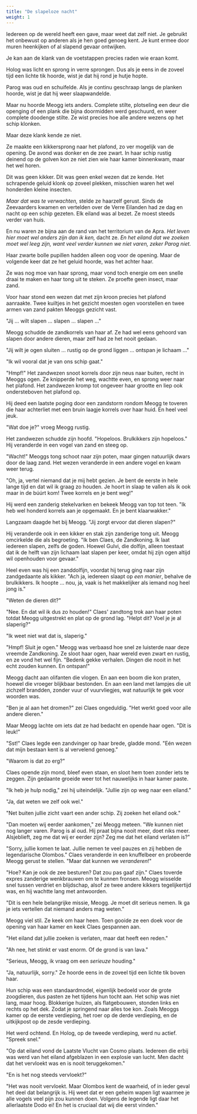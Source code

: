 ```yaml
---
title: "De slapeloze nacht"
weight: 1
---
```


Iedereen op de wereld heeft een gave, maar weet dat zelf niet. Je gebruikt het onbewust op anderen als je hen goed genoeg kent. Je kunt ermee door muren heenkijken of al slapend gevaar ontwijken.

Je kan aan de klank van de voetstappen precies raden wie eraan komt.

Holog was licht en sprong in verre sprongen. Dus als je eens in de zoveel tijd een lichte tik hoorde, wist je dat hij rond je hutje hopte.

Parog was oud en schuifelde. Als je continu geschraap langs de planken hoorde, wist je dat hij weer slaapwandelde.

Maar nu hoorde Meogg iets anders. Complete stilte, plotseling een deur die openging of een plank die bijna doormidden werd geschuurd, en weer complete doodenge stilte. Ze wist precies hoe alle andere wezens op het schip klonken.

Maar deze klank kende ze niet.

Ze maakte een kikkersprong naar het plafond, zo ver mogelijk van de opening. De avond was donker en de zee zwart. In haar schip rustig deinend op de golven kon ze niet zien wie haar kamer binnenkwam, maar het wel horen.

Dit was geen kikker. Dit was geen enkel wezen dat ze kende. Het schrapende geluid klonk op zoveel plekken, misschien waren het wel honderden kleine insecten. 

_Maar dat was te verwachten,_ stelde ze haarzelf gerust. Sinds de Zeevaarders kwamen en vertelden over de Verre Eilanden had ze dag en nacht op een schip gezeten. Elk eiland was al bezet. Ze moest steeds verder van huis.

En nu waren ze bijna aan de rand van het territorium van de Apra. _Het leven hier moet wel anders zijn dan ik ken,_ dacht ze. _En het eiland dat we zoeken moet wel leeg zijn, want veel verder kunnen we niet varen, zeker Parog niet._

Haar zwarte bolle pupillen hadden alleen oog voor de opening. Maar de volgende keer dat ze het geluid hoorde, was het achter haar.

Ze was nog moe van haar sprong, maar vond toch energie om een snelle draai te maken en haar tong uit te steken. Ze proefte geen insect, maar zand.

Voor haar stond een wezen dat met zijn kroon precies het plafond aanraakte. Twee kuiltjes in het gezicht moesten ogen voorstellen en twee armen van zand pakten Meoggs gezicht vast.

"Jij ... wilt slapen ... slapen ... slapen ..."

Meogg schudde de zandkorrels van haar af. Ze had wel eens gehoord van slapen door andere dieren, maar zelf had ze het nooit gedaan.

"Jij wilt je ogen sluiten ... rustig op de grond liggen ... ontspan je lichaam ..."

"Ik wil vooral dat je van ons schip gaat."

"Hmpf!" Het zandwezen snoot korrels door zijn neus naar buiten, recht in Meoggs ogen. Ze knipperde het weg, wachtte even, en sprong weer naar het plafond. Het zandwezen kromp tot ongeveer haar grootte en liep ook ondersteboven het plafond op.

Hij deed een laatste poging door een zandstorm rondom Meogg te toveren die haar achterliet met een bruin laagje korrels over haar huid. En heel veel jeuk.

"Wat doe je?" vroeg Meogg rustig.

Het zandwezen schudde zijn hoofd. "Hopeloos. Brulkikkers zijn hopeloos." Hij veranderde in een vogel van zand en steeg op.

"Wacht!" Meoggs tong schoot naar zijn poten, maar gingen natuurlijk dwars door de laag zand. Het wezen veranderde in een andere vogel en kwam weer terug.

"Oh, ja, vertel niemand dat je mij hebt gezien. Je bent de eerste in hele lange tijd en dat wil ik graag zo houden. Je hoort in slaap te vallen als ik ook maar in de búúrt kom! Twee korrels en je bent weg!"

Hij werd een zanderig stekelvarken en bekeek Meogg van top tot teen. "Ik heb wel honderd korrels aan je opgemaakt. En je bent klaarwakker."

Langzaam daagde het bij Meogg. "Jij zorgt ervoor dat dieren slapen?"

Hij veranderde ook in een kikker en stak zijn zanderige tong uit. Meogg omcirkelde die als begroeting. "Ik ben Claes, de Zandkoning. Ik laat iedereen slapen, zelfs de goden. Hoewel Gulvi, die dolfijn, alleen toestaat dat ik de helft van zijn lichaam laat slapen per keer, omdat hij zijn ogen altijd wil openhouden voor gevaar."

Heel even was hij een zanddolfijn, voordat hij terug ging naar zijn zandgedaante als kikker. "Ach ja, iedereen slaapt op _een manier_, behalve de brulkikkers. Ik hoopte ... nou, ja, vaak is het makkelijker als iemand nog heel jong is."

"Weten de dieren dit?"

"Nee. En dat wil ik dus zo houden!" Claes' zandtong trok aan haar poten totdat Meogg uitgestrekt en plat op de grond lag. "Helpt dit? Voel je je al slaperig?"

"Ik weet niet wat dat is, slaperig."

"Hmpf! Sluit je ogen." Meogg was verbaasd hoe snel ze luisterde naar deze vreemde Zandkoning. Ze sloot haar ogen, haar wereld even zwart en rustig, en ze vond het wel fijn. "Bedenk gekke verhalen. Dingen die nooit in het echt zouden kunnen. En ontspan!"

Meogg dacht aan olifanten die vlogen. En aan een boom die kon praten, hoewel die vroeger blijkbaar bestonden. En aan een land met lampjes die uit zichzelf brandden, zonder vuur of vuurvliegjes, wat natuurlijk te gek voor woorden was.

"Ben je al aan het dromen?" zei Claes ongeduldig. "Het werkt goed voor alle andere dieren."

Maar Meogg lachte om iets dat ze had bedacht en opende haar ogen. "Dit is leuk!"

"Sst!" Claes legde een zandvinger op haar brede, gladde mond. "Eén wezen dat mijn bestaan kent is al vervelend genoeg."

"Waarom is dat zo erg?"

Claes opende zijn mond, bleef even staan, en sloot hem toen zonder iets te zeggen. Zijn gedaante groeide weer tot het nauwelijks in haar kamer paste. 

"Ik heb je hulp nodig," zei hij uiteindelijk. "Jullie zijn op weg naar een eiland."

"Ja, dat weten we zelf ook wel."

"Net buiten jullie zicht vaart een ander schip. Zij zoeken het eiland ook."

"Dan moeten wij eerder aankomen," zei Meogg meteen. "We kunnen niet nog langer varen. Parog is al oud. Hij praat bijna nooit meer, doet niks meer. Alsjeblieft, zeg me dat wij er eerder zijn? Zeg me dat het eiland verlaten is?"

"Sorry, jullie komen te laat. Jullie nemen te veel pauzes en zij hebben de legendarische Olombos." Claes veranderde in een knuffelbeer en probeerde Meogg gerust te stellen. "Maar dat kunnen we _veranderen_!"

"Hoe? Kan je ook de zee besturen? Dat zou pas gaaf zijn." Claes toverde expres zanderige wenkbrauwen om te kunnen fronsen. Meogg wisselde snel tussen verdriet en blijdschap, alsof ze twee andere kikkers tegelijkertijd was, en hij wachtte lang met antwoorden.

"Dit is een hele belangrijke missie, Meogg. Je moet dit serieus nemen. Ik ga je iets vertellen dat niemand anders mag weten."

Meogg viel stil. Ze keek om haar heen. Toen gooide ze een doek voor de opening van haar kamer en keek Claes gespannen aan.

"Het eiland dat jullie zoeken is verlaten, maar dat heeft een reden."

"Ah nee, het stinkt er vast enorm. Of de grond is van lava."

"Serieus, Meogg, ik vraag om een _serieuze_ houding."

"Ja, natuurlijk, sorry." Ze hoorde eens in de zoveel tijd een lichte tik boven haar.

Hun schip was een standaardmodel, eigenlijk bedoeld voor de grote zoogdieren, dus pasten ze het tijdens hun tocht aan. Het schip was niet lang, maar hoog. Blokkerige huizen, als flatgebouwen, stonden links en rechts op het dek. Zodat je springend naar alles toe kon. Zoals Meoggs kamer op de eerste verdieping, het roer op de derde verdieping, en de uitkijkpost op de zesde verdieping.

Het werd ochtend. En Holog, op de tweede verdieping, werd nu actief. "Spreek snel."

"Op dat eiland vond de Laatste Vlucht van Cosmo plaats. Iedereen die erbij was werd van het eiland afgeblazen in een explosie van lucht. Men dacht dat het vervloekt was en is nooit teruggekomen."

"En is het nog steeds vervloekt?"

"Het was nooit vervloekt. Maar Olombos kent de waarheid, of in ieder geval het deel dat belangrijk is. Hij weet dat er een geheim wapen ligt waarmee je alle vogels veel pijn zou kunnen doen. Volgens de legende ligt daar het allerlaatste Dodo ei! En het is cruciaal dat wij die eerst vinden."